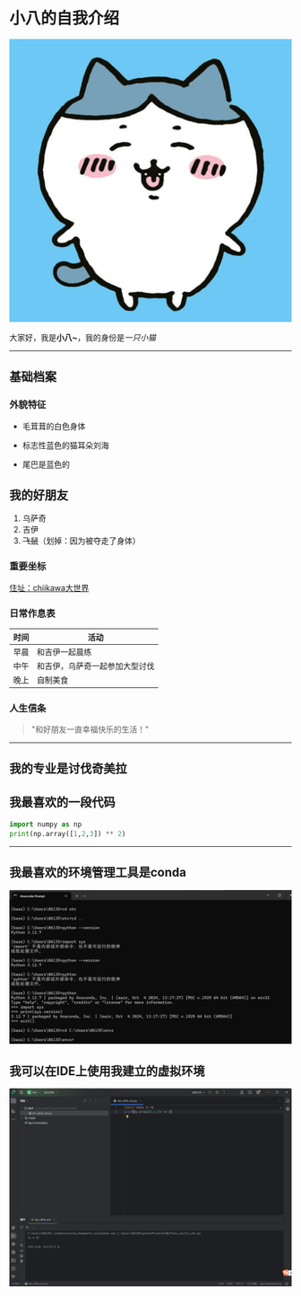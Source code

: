 # 小八的自我介绍
![小八形象](./小八形象.jpg)

 大家好，我是**小八~**，我的身份是*一只小猫*
___

## 基础档案

### 外貌特征
- 毛茸茸的白色身体
* 标志性蓝色的猫耳朵刘海
+ 尾巴是蓝色的

## 我的好朋友
1. 乌萨奇
2. 吉伊
3. ~~飞鼠~~（划掉：因为被夺走了身体）

### 重要坐标
[住址：chiikawa大世界](https://www.chiikawa.com)

### 日常作息表
| 时间 | 活动              |
|------|-----------------|
| 早晨 | 和吉伊一起晨练         |
| 中午 | 和吉伊，乌萨奇一起参加大型讨伐 |
| 晚上 | 自制美食            |

### 人生信条
> "和好朋友一直幸福快乐的生活！"


---

## 我的专业是讨伐奇美拉

## 我最喜欢的一段代码
```python
import numpy as np
print(np.array([1,2,3]) ** 2)
```
___

## 我最喜欢的环境管理工具是conda
![截图一](./截图一.png)

## 我可以在IDE上使用我建立的虚拟环境
![截图二](./截图二.png)


